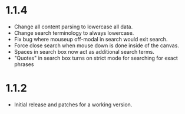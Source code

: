# 1.1.4

- Change all content parsing to lowercase all data.
- Change search terminology to always lowercase.
- Fix bug where mouseup off-modal in search would exit search.
- Force close search when mouse down is done inside of the canvas.
- Spaces in search box now act as additional search terms.
- "Quotes" in search box turns on strict mode for searching for exact phrases

# 1.1.2

- Initial release and patches for a working version.